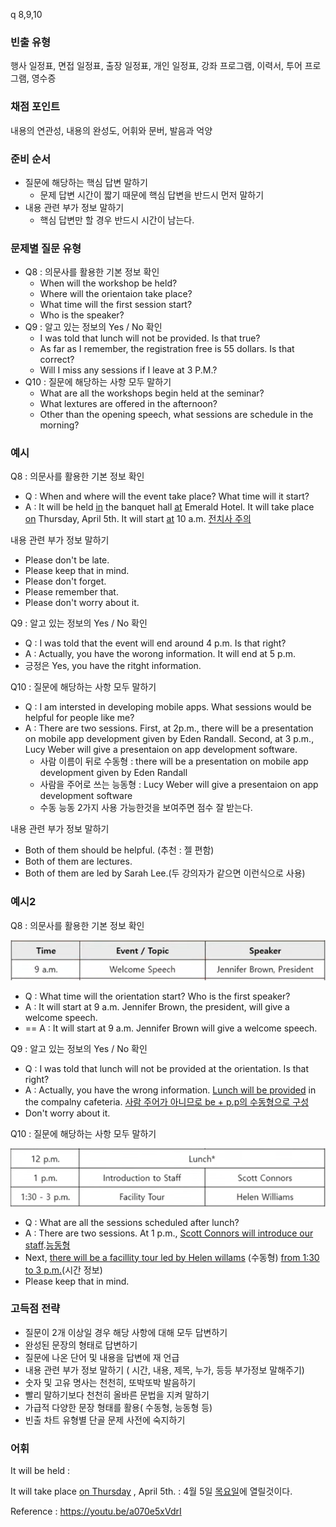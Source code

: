 q 8,9,10

### 빈출 유형

행사 일정표, 면접 일정표, 출장 일정표, 개인 일정표, 강좌 프로그램, 이력서, 투어 프로그램, 영수증



### 채점 포인트

내용의 연관성, 내용의 완성도, 어휘와 문버, 발음과 억양



### 준비 순서

- 질문에 해당하는 핵심 답변 말하기
	- 문제 답변 시간이 짧기 때문에 핵심 답변을 반드시 먼저 말하기
- 내용 관련 부가 정보 말하기
	- 핵심 답변만 할 경우 반드시 시간이 남는다.



### 문제별 질문 유형

- Q8 : 의문사를 활용한 기본 정보 확인
	- When will the workshop be held?
	- Where will the orientaion take place?
	- What time will the first session start?
	- Who is the speaker?
- Q9 : 알고 있는 정보의 Yes / No 확인
	- I was told that lunch will not be provided. Is that true?
	- As far as I remember, the registration free is 55 dollars. Is that correct?
	- Will I miss any sessions if I leave at 3 P.M.?
- Q10 : 질문에 해당하는 사항 모두 말하기
	- What are all the workshops begin held at the seminar?
	- What lextures are offered in the afternoon?
	- Other than the opening speech, what sessions are schedule in the morning?



### 예시

Q8 : 의문사를 활용한 기본 정보 확인

- Q : When and where will the event take place? What time will it start?
- A : It will be held <u>in</u> the banquet hall <u>at</u> Emerald Hotel. It will take place <u>on</u> Thursday, April 5th. It will start <u>at</u> 10 a.m. <u>전치사 주의</u>

내용 관련 부가 정보 말하기

- Please don't be late.
- Please keep that in mind.
- Please don't forget.
- Please remember that.
- Please don't worry about it.



Q9 : 알고 있는 정보의 Yes / No 확인

- Q : I was told that the event will end around 4 p.m. Is that right?
- A : Actually, you have the worong information. It will end at 5 p.m.
- 긍정은 Yes, you have the ritght information.



Q10 : 질문에 해당하는 사항 모두 말하기

- Q : I am intersted in developing mobile apps. What sessions would be helpful for people like me?
- A : There are two sessions. First, at 2p.m., there will be a presentation on mobile app development given by Eden Randall. Second, at 3 p.m., Lucy Weber will give a presentaion on app development software.
	- 사람 이름이 뒤로 수동형 : there will be a presentation on mobile app development given by Eden Randall
	- 사람을 주어로 쓰는 능동형 : Lucy Weber will give a presentaion on app development software
	- 수동 능동 2가지 사용 가능한것을 보여주면 점수 잘 받는다.

내용 관련 부가 정보 말하기

- Both of them should be helpful. (추천 : 젤 편함)
- Both of them are lectures.
- Both of them are led by Sarah Lee.(두 강의자가 같으면 이런식으로 사용)



### 예시2

Q8 : 의문사를 활용한 기본 정보 확인

![image](../images/image-20220704160159060.png)

- Q : What time will the orientation start? Who is the first speaker?
- A : It will start at 9 a.m. Jennifer Brown, the president, will give a welcome speech.
- == A : It will start at 9 a.m. Jennifer Brown will give a welcome speech.

Q9 : 알고 있는 정보의 Yes / No 확인

- Q : I was told that lunch will not be provided at the orientation. Is that right?
- A : Actually, you have the wrong information. <u>Lunch will be provided</u> in the compalny cafeteria. <u>사람 주어가 아니므로 be + p.p의 수동형으로 구성</u>
- Don't worry about it.

Q10 : 질문에 해당하는 사항 모두 말하기

![image](../images/image-20220704162749974.png)

- Q : What are all the sessions scheduled after lunch?
- A : There are two sessions. At 1 p.m., <u>Scott Connors will introduce our staff</u>.<u>능동형</u>
- Next, <u>there will be a facillity tour led by Helen willams</u> (수동형) <u>from 1:30 to 3 p.m.</u>(시간 정보)
- Please keep that in mind.



### 고득점 전략

- 질문이 2개 이상일 경우 해당 사항에 대해 모두 답변하기
- 완성된 문장의 형태로 답변하기
- 질문에 나온 단어 및 내용을 답변에 재 언급
- 내용 관련 부가 정보 말하기 ( 시간, 내용, 제목, 누가, 등등 부가정보 말해주기)
- 숫자 및 고유 명사는 천천히, 또박또박 발음하기
- 빨리 말하기보다 천천히 올바른 문법을 지켜 말하기
- 가급적 다양한 문장 형태를 활용( 수동형, 능동형 등)
- 빈출 차트 유형별 단골 문제 사전에 숙지하기



### 어휘

It will be held : 

It will take place <u>on Thursday</u> , April 5th. : 4월 5일 <u>목요일</u>에 열릴것이다.



Reference : https://youtu.be/a070e5xVdrI